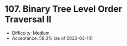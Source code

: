 # 107. Binary Tree Level Order Traversal II
- Difficulty: Medium
- Acceptance: 58.3% (as of 2022-03-14)
